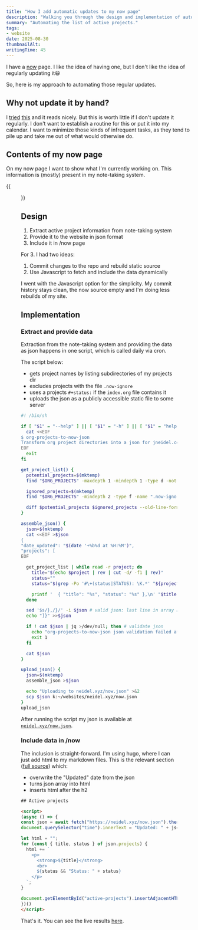 ```yaml
---
title: "How I add automatic updates to my now page"
description: "Walking you through the design and implementation of automatic updates of my active projects for my now page."
summary: "Automating the list of active projects."
tags:
- website
date: 2025-08-30
thumbnailAlt:
writingTime: 45
---
```


I have a [now](now) page.
I like the idea of having one, but I don't like the idea of regularly updating it:laughing:

So, here is my approach to automating those regular updates.

## Why not update it by hand?

I [tried](https://github.com/jneidel/jneidel.com/blob/affe8872d522a9ec1bbed9e6b6a33a6fd877bf18/content/now/index.md) [this](https://github.com/jneidel/jneidel.com/blob/397bf6bc9add2831d865fa8bbb88bee64a665d33/content/now/index.md) and it reads nicely.
But this is worth little if I don't update it regularly.
I don't want to establish a routine for this or put it into my calendar.
I want to minimize those kinds of infrequent tasks, as they tend to pile up and take me out of what would otherwise do.

## Contents of my now page

On my now page I want to show what I'm currently working on.
This information is (mostly) present in my note-taking system.

{{<figure src="fs-to-web.png" class="w-12/12" alt="Filesystem to website">}}

## Design

1. Extract active project information from note-taking system
2. Provide it to the website in json format
3. Include it in /now page

For 3. I had two ideas:
1. Commit changes to the repo and rebuild static source
2. Use Javascript to fetch and include the data dynamically

I went with the Javascript option for the simplicity.
My commit history stays clean, the now source empty and I'm doing less rebuilds of my site.

## Implementation
### Extract and provide data

Extraction from the note-taking system and providing the data as json happens in one script, which is called daily via cron.

The script below:
- gets project names by listing subdirectories of my projects dir
- excludes projects with the file `.now-ignore`
- uses a projects `#+status:` if the `index.org` file contains it
- uploads the json as a publicly accessible static file to some server

```sh
#! /bin/sh

if [ "$1" = "--help" ] || [ "$1" = "-h" ] || [ "$1" = "help" ] || [ -z "$ORG_PROJECTS" ]; then
  cat <<EOF
$ org-projects-to-now-json
Transform org project directories into a json for jneidel.com/now
EOF
  exit
fi

get_project_list() {
  potential_projects=$(mktemp)
  find "$ORG_PROJECTS" -maxdepth 1 -mindepth 1 -type d -not -path '*/.*' | sort -V >$potential_projects

  ignored_projects=$(mktemp)
  find "$ORG_PROJECTS" -mindepth 2 -type f -name ".now-ignore" | rev | cut -d/ -f2- | rev | sort -V >$ignored_projects

  diff $potential_projects $ignored_projects --old-line-format='%L'
}

assemble_json() {
  json=$(mktemp)
  cat <<EOF >$json
{
"date_updated": "$(date '+%b%d at %H:%M')",
"projects": [
EOF

  get_project_list | while read -r project; do
    title="$(echo $project | rev | cut -d/ -f1 | rev)"
    status=""
    status="$(grep -Po '#\+(status|STATUS): \K.*' "${project}/index.org" 2>/dev/null)"

    printf '  { "title": "%s", "status": "%s" },\n' "$title" "$status" >>$json
  done

  sed '$s/},/}/' -i $json # valid json: last line in array has no trailing ,
  echo "]}" >>$json

  if ! cat $json | jq >/dev/null; then # validate json
    echo "org-projects-to-now-json json validation failed at $(date) in $json" >>"$ORG_INBOX/org-projects-to-now-json errors"
    exit 1
  fi

  cat $json
}

upload_json() {
  json=$(mktemp)
  assemble_json >$json

  echo "Uploading to neidel.xyz/now.json" >&2
  scp $json k:~/websites/neidel.xyz/now.json
}
upload_json
```

After running the script my json is available at [`neidel.xyz/now.json`](https://neidel.xyz/now.json).

### Include data in /now

The inclusion is straight-forward.
I'm using hugo, where I can just add html to my markdown files.
This is the relevant section ([full source](https://github.com/jneidel/jneidel.com/blob/master/content/now/index.md)) which:

- overwrite the "Updated" date from the json
- turns json array into html
- inserts html after the h2

```html
## Active projects

<script>
(async () => {
const json = await fetch("https://neidel.xyz/now.json").then(res => res.json());
document.querySelector("time").innerText = "Updated: " + json.date_updated;

let html = "";
for (const { title, status } of json.projects) {
  html += `
    <p>
      <strong>${title}</strong>
      <br>
      ${status && "Status: " + status}
    </p>
  `;
}

document.getElementById("active-projects").insertAdjacentHTML("afterend", html);
})()
</script>
```

That's it.
You can see the live results [here](now#active-projects).
